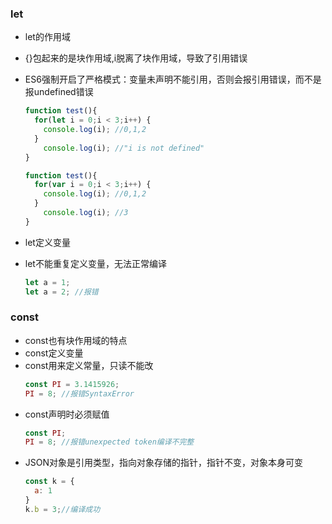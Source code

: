 ### let  

- let的作用域
 - {}包起来的是块作用域,i脱离了块作用域，导致了引用错误
 - ES6强制开启了严格模式：变量未声明不能引用，否则会报引用错误，而不是报undefined错误 
	``` js
	function test(){
	  for(let i = 0;i < 3;i++) {
	    console.log(i); //0,1,2
	  }
	  	console.log(i); //"i is not defined"
	}
	```

	``` js
	function test(){
	  for(var i = 0;i < 3;i++) {
	    console.log(i); //0,1,2
	  }
	  	console.log(i); //3
	}
	```



- let定义变量
 - let不能重复定义变量，无法正常编译
	``` js 
	let a = 1;
	let a = 2; //报错
	```

	

### const

- const也有块作用域的特点
- const定义变量
 - const用来定义常量，只读不能改 
	``` js
	const PI = 3.1415926;
	PI = 8; //报错SyntaxError
	```
 - const声明时必须赋值 
	``` js
	const PI;
	PI = 8; //报错unexpected token编译不完整
	```
 - JSON对象是引用类型，指向对象存储的指针，指针不变，对象本身可变
	``` js
	const k = {
	  a: 1
	}
	k.b = 3;//编译成功
	```


